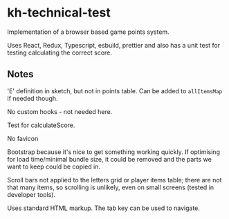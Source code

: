 # kh-technical-test

Implementation of a browser based game points system.

Uses React, Redux, Typescript, esbuild, prettier and also has a unit test for testing calculating the correct score.

## Notes

'E' definition in sketch, but not in points table. Can be added to `allItemsMap` if needed though.

No custom hooks - not needed here.

Test for calculateScore.

No favicon

Bootstrap because it's nice to get something working quickly. If optimising for load time/minimal bundle size, it could be removed and the parts we want to keep could be copied in.

Scroll bars not applied to the letters grid or player items table; there are not that many items, so scrolling is unlikely, even on small screens (tested in developer tools).

Uses standard HTML markup. The tab key can be used to navigate.

